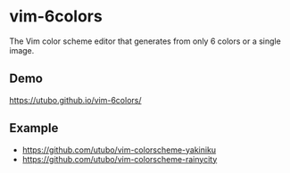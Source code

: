 # vim-6colors
The Vim color scheme editor that generates from only 6 colors or a single image.

## Demo
https://utubo.github.io/vim-6colors/

## Example
- https://github.com/utubo/vim-colorscheme-yakiniku
- https://github.com/utubo/vim-colorscheme-rainycity

